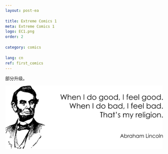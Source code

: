 ```yaml
---
layout: post-ea

title: Extreme Comics 1
meta: Extreme Comics 1
logo: EC1.png
order: 2

category: comics

lang: cn
ref: first_comics
---
```


部分升级。

<a data-fancybox="gallery" href="/img/programming/Lincoln.png"><img src="/img/programming/Lincoln.png" alt=""></a>
